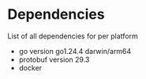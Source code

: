 # Dependencies
List of all dependencies for per platform

- go version go1.24.4 darwin/arm64
- protobuf version 29.3
- docker